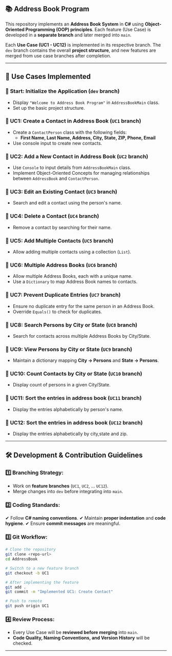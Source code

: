 ## 📚 Address Book Program

This repository implements an **Address Book System** in **C#** using **Object-Oriented Programming (OOP) principles**. Each feature (Use Case) is developed in a **separate branch** and later merged into `main`.

Each **Use Case (UC1 - UC12)** is implemented in its respective branch. The `dev` branch contains the overall **project structure**, and new features are merged from use case branches after completion.

---

## 📌 Use Cases Implemented

### 🔹 **Start: Initialize the Application** (`dev` branch)
- Display `"Welcome to Address Book Program"` in `AddressBookMain` class.
- Set up the basic project structure.

### 🔹 **UC1: Create a Contact in Address Book** (`UC1` branch)
- Create a `ContactPerson` class with the following fields:
  - **First Name, Last Name, Address, City, State, ZIP, Phone, Email**
- Use console input to create new contacts.

### 🔹 **UC2: Add a New Contact in Address Book** (`UC2` branch)
- Use `Console` to input details from `AddressBookMain` class.
- Implement Object-Oriented Concepts for managing relationships between `AddressBook` and `ContactPerson`.

### 🔹 **UC3: Edit an Existing Contact** (`UC3` branch)
- Search and edit a contact using the person's name.

### 🔹 **UC4: Delete a Contact** (`UC4` branch)
- Remove a contact by searching for their name.

### 🔹 **UC5: Add Multiple Contacts** (`UC5` branch)
- Allow adding multiple contacts using a collection (`List`).

### 🔹 **UC6: Multiple Address Books** (`UC6` branch)
- Allow multiple Address Books, each with a unique name.
- Use a `Dictionary` to map Address Book names to contacts.

### 🔹 **UC7: Prevent Duplicate Entries** (`UC7` branch)
- Ensure no duplicate entry for the same person in an Address Book.
- Override `Equals()` to check for duplicates.

### 🔹 **UC8: Search Persons by City or State** (`UC8` branch)
- Search for contacts across multiple Address Books by City/State.

### 🔹 **UC9: View Persons by City or State** (`UC9` branch)
- Maintain a dictionary mapping **City → Persons** and **State → Persons**.

### 🔹 **UC10: Count Contacts by City or State** (`UC10` branch)
- Display count of persons in a given City/State.

### 🔹 **UC11: Sort the entries in address book** (`UC11` branch)
- Display the entries alphabetically by person's name.

### 🔹 **UC12: Sort the entries in address book** (`UC12` branch)
- Display the entries alphabetically by city,state and zip.

---

## 🛠️ Development & Contribution Guidelines

### 1️⃣ **Branching Strategy:**
- Work on **feature branches** (`UC1`, `UC2`, ... `UC12`).
- Merge changes into `dev` before integrating into `main`.

### 2️⃣ **Coding Standards:**
✔ Follow **C# naming conventions**.
✔ Maintain **proper indentation** and **code hygiene**.
✔ Ensure **commit messages** are meaningful.

### 3️⃣ **Git Workflow:**
```sh
# Clone the repository
git clone <repo-url>
cd AddressBook

# Switch to a new feature branch
git checkout -b UC1

# After implementing the feature
git add .
git commit -m "Implemented UC1: Create Contact"

# Push to remote
git push origin UC1
```

### 4️⃣ **Review Process:**
- Every Use Case will be **reviewed before merging** into `main`.
- **Code Quality, Naming Conventions, and Version History** will be checked.

---